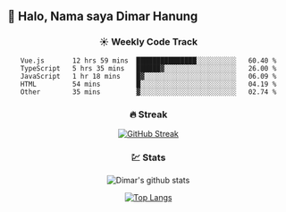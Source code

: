 ## 👋 Halo, Nama saya **Dimar Hanung**

<center>

### :sunny: Weekly Code Track
<!--START_SECTION:waka-->

```text
Vue.js       12 hrs 59 mins  ███████████████░░░░░░░░░░   60.40 %
TypeScript   5 hrs 35 mins   ██████▓░░░░░░░░░░░░░░░░░░   26.00 %
JavaScript   1 hr 18 mins    █▓░░░░░░░░░░░░░░░░░░░░░░░   06.09 %
HTML         54 mins         █░░░░░░░░░░░░░░░░░░░░░░░░   04.19 %
Other        35 mins         ▓░░░░░░░░░░░░░░░░░░░░░░░░   02.74 %
```

<!--END_SECTION:waka-->

### :fire: Streak

[![GitHub Streak](http://github-readme-streak-stats.herokuapp.com?user=dimar-hanung)](https://git.io/streak-stats)

### :chart: Stats

![Dimar's github stats](https://github-readme-stats.vercel.app/api?username=dimar-hanung&show_icons=true&theme=vue)

[![Top Langs](https://github-readme-stats.vercel.app/api/top-langs/?username=dimar-hanung)](#)

</center>
